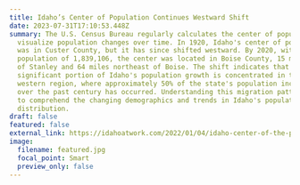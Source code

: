 ```yaml
---
title: Idaho’s Center of Population Continues Westward Shift
date: 2023-07-31T17:10:53.448Z
summary: The U.S. Census Bureau regularly calculates the center of population to
  visualize population changes over time. In 1920, Idaho's center of population
  was in Custer County, but it has since shifted westward. By 2020, with a
  population of 1,839,106, the center was located in Boise County, 15 miles west
  of Stanley and 64 miles northeast of Boise. The shift indicates that a
  significant portion of Idaho's population growth is concentrated in the
  western region, where approximately 50% of the state's population increase
  over the past century has occurred. Understanding this migration pattern helps
  to comprehend the changing demographics and trends in Idaho's population
  distribution.
draft: false
featured: false
external_link: https://idahoatwork.com/2022/01/04/idaho-center-of-the-population-continues-westward-shift/
image:
  filename: featured.jpg
  focal_point: Smart
  preview_only: false
---
```

